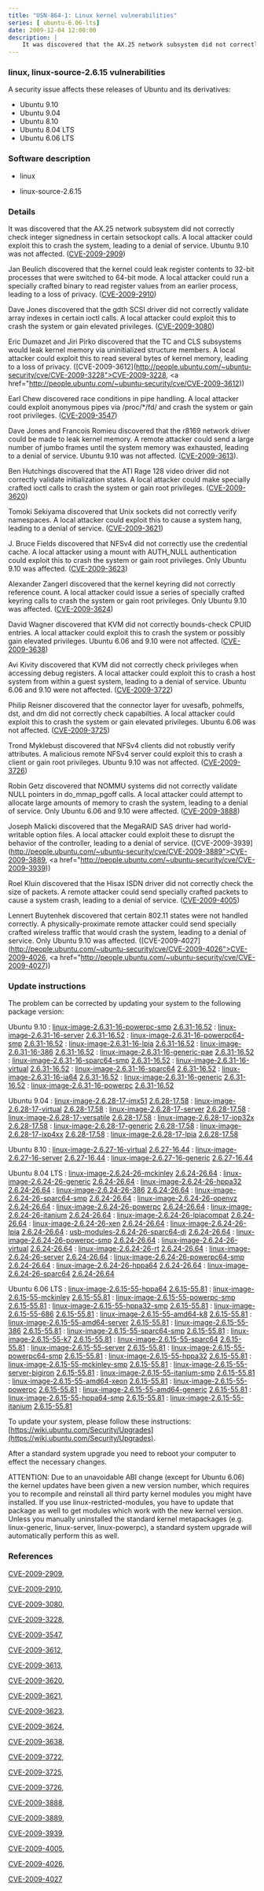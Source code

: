 ```yaml
---
title: "USN-864-1: Linux kernel vulnerabilities"
series: [ ubuntu-6.06-lts]
date: 2009-12-04 12:00:00
description: |
    It was discovered that the AX.25 network subsystem did not correctly check integer signedness in certain setsockopt calls.  A local attacker could exploit this to crash the system, leading to a denial of service. Ubuntu 9.10 was not affected. ([CVE-2009-2909](http://people.ubuntu.com/~ubuntu-security/cve/CVE-2009-2909))
--- 
```

 
 


### linux, linux-source-2.6.15 vulnerabilities

A security issue affects these releases of Ubuntu and its derivatives:

* Ubuntu 9.10
* Ubuntu 9.04
* Ubuntu 8.10
* Ubuntu 8.04 LTS
* Ubuntu 6.06 LTS

### Software description

* linux 

* linux-source-2.6.15 

### Details

It was discovered that the AX.25 network subsystem did not correctly check integer signedness in certain setsockopt calls. A local attacker could exploit this to crash the system, leading to a denial of service. Ubuntu 9.10 was not affected. ([CVE-2009-2909](http://people.ubuntu.com/~ubuntu-security/cve/CVE-2009-2909))

Jan Beulich discovered that the kernel could leak register contents to 32-bit processes that were switched to 64-bit mode. A local attacker could run a specially crafted binary to read register values from an earlier process, leading to a loss of privacy. ([CVE-2009-2910](http://people.ubuntu.com/~ubuntu-security/cve/CVE-2009-2910))

Dave Jones discovered that the gdth SCSI driver did not correctly validate array indexes in certain ioctl calls. A local attacker could exploit this to crash the system or gain elevated privileges. ([CVE-2009-3080](http://people.ubuntu.com/~ubuntu-security/cve/CVE-2009-3080))

Eric Dumazet and Jiri Pirko discovered that the TC and CLS subsystems would leak kernel memory via uninitialized structure members. A local attacker could exploit this to read several bytes of kernel memory, leading to a loss of privacy. ([CVE-2009-3612](http://people.ubuntu.com/~ubuntu-security/cve/CVE-2009-3228">CVE-2009-3228</a>, <a href="http://people.ubuntu.com/~ubuntu-security/cve/CVE-2009-3612))

Earl Chew discovered race conditions in pipe handling. A local attacker could exploit anonymous pipes via /proc/*/fd/ and crash the system or gain root privileges. ([CVE-2009-3547](http://people.ubuntu.com/~ubuntu-security/cve/CVE-2009-3547))

Dave Jones and Francois Romieu discovered that the r8169 network driver could be made to leak kernel memory. A remote attacker could send a large number of jumbo frames until the system memory was exhausted, leading to a denial of service. Ubuntu 9.10 was not affected. ([CVE-2009-3613](http://people.ubuntu.com/~ubuntu-security/cve/CVE-2009-3613)).

Ben Hutchings discovered that the ATI Rage 128 video driver did not correctly validate initialization states. A local attacker could make specially crafted ioctl calls to crash the system or gain root privileges. ([CVE-2009-3620](http://people.ubuntu.com/~ubuntu-security/cve/CVE-2009-3620))

Tomoki Sekiyama discovered that Unix sockets did not correctly verify namespaces. A local attacker could exploit this to cause a system hang, leading to a denial of service. ([CVE-2009-3621](http://people.ubuntu.com/~ubuntu-security/cve/CVE-2009-3621))

J. Bruce Fields discovered that NFSv4 did not correctly use the credential cache. A local attacker using a mount with AUTH_NULL authentication could exploit this to crash the system or gain root privileges. Only Ubuntu 9.10 was affected. ([CVE-2009-3623](http://people.ubuntu.com/~ubuntu-security/cve/CVE-2009-3623))

Alexander Zangerl discovered that the kernel keyring did not correctly reference count. A local attacker could issue a series of specially crafted keyring calls to crash the system or gain root privileges. Only Ubuntu 9.10 was affected. ([CVE-2009-3624](http://people.ubuntu.com/~ubuntu-security/cve/CVE-2009-3624))

David Wagner discovered that KVM did not correctly bounds-check CPUID entries. A local attacker could exploit this to crash the system or possibly gain elevated privileges. Ubuntu 6.06 and 9.10 were not affected. ([CVE-2009-3638](http://people.ubuntu.com/~ubuntu-security/cve/CVE-2009-3638))

Avi Kivity discovered that KVM did not correctly check privileges when accessing debug registers. A local attacker could exploit this to crash a host system from within a guest system, leading to a denial of service. Ubuntu 6.06 and 9.10 were not affected. ([CVE-2009-3722](http://people.ubuntu.com/~ubuntu-security/cve/CVE-2009-3722))

Philip Reisner discovered that the connector layer for uvesafb, pohmelfs, dst, and dm did not correctly check capabilties. A local attacker could exploit this to crash the system or gain elevated privileges. Ubuntu 6.06 was not affected. ([CVE-2009-3725](http://people.ubuntu.com/~ubuntu-security/cve/CVE-2009-3725))

Trond Myklebust discovered that NFSv4 clients did not robustly verify attributes. A malicious remote NFSv4 server could exploit this to crash a client or gain root privileges. Ubuntu 9.10 was not affected. ([CVE-2009-3726](http://people.ubuntu.com/~ubuntu-security/cve/CVE-2009-3726))

Robin Getz discovered that NOMMU systems did not correctly validate NULL pointers in do_mmap_pgoff calls. A local attacker could attempt to allocate large amounts of memory to crash the system, leading to a denial of service. Only Ubuntu 6.06 and 9.10 were affected. ([CVE-2009-3888](http://people.ubuntu.com/~ubuntu-security/cve/CVE-2009-3888))

Joseph Malicki discovered that the MegaRAID SAS driver had world-writable option files. A local attacker could exploit these to disrupt the behavior of the controller, leading to a denial of service. ([CVE-2009-3939](http://people.ubuntu.com/~ubuntu-security/cve/CVE-2009-3889">CVE-2009-3889</a>, <a href="http://people.ubuntu.com/~ubuntu-security/cve/CVE-2009-3939))

Roel Kluin discovered that the Hisax ISDN driver did not correctly check the size of packets. A remote attacker could send specially crafted packets to cause a system crash, leading to a denial of service. ([CVE-2009-4005](http://people.ubuntu.com/~ubuntu-security/cve/CVE-2009-4005))

Lennert Buytenhek discovered that certain 802.11 states were not handled correctly. A physically-proximate remote attacker could send specially crafted wireless traffic that would crash the system, leading to a denial of service. Only Ubuntu 9.10 was affected. ([CVE-2009-4027](http://people.ubuntu.com/~ubuntu-security/cve/CVE-2009-4026">CVE-2009-4026</a>, <a href="http://people.ubuntu.com/~ubuntu-security/cve/CVE-2009-4027)) 

### Update instructions

The problem can be corrected by updating your system to the following package version:

Ubuntu 9.10
 : [linux-image-2.6.31-16-powerpc-smp](https://launchpad.net/ubuntu/+source/linux) <span> [2.6.31-16.52](https://launchpad.net/ubuntu/+source/linux/2.6.31-16.52) </span> 
 : [linux-image-2.6.31-16-server](https://launchpad.net/ubuntu/+source/linux) <span> [2.6.31-16.52](https://launchpad.net/ubuntu/+source/linux/2.6.31-16.52) </span> 
 : [linux-image-2.6.31-16-powerpc64-smp](https://launchpad.net/ubuntu/+source/linux) <span> [2.6.31-16.52](https://launchpad.net/ubuntu/+source/linux/2.6.31-16.52) </span> 
 : [linux-image-2.6.31-16-lpia](https://launchpad.net/ubuntu/+source/linux) <span> [2.6.31-16.52](https://launchpad.net/ubuntu/+source/linux/2.6.31-16.52) </span> 
 : [linux-image-2.6.31-16-386](https://launchpad.net/ubuntu/+source/linux) <span> [2.6.31-16.52](https://launchpad.net/ubuntu/+source/linux/2.6.31-16.52) </span> 
 : [linux-image-2.6.31-16-generic-pae](https://launchpad.net/ubuntu/+source/linux) <span> [2.6.31-16.52](https://launchpad.net/ubuntu/+source/linux/2.6.31-16.52) </span> 
 : [linux-image-2.6.31-16-sparc64-smp](https://launchpad.net/ubuntu/+source/linux) <span> [2.6.31-16.52](https://launchpad.net/ubuntu/+source/linux/2.6.31-16.52) </span> 
 : [linux-image-2.6.31-16-virtual](https://launchpad.net/ubuntu/+source/linux) <span> [2.6.31-16.52](https://launchpad.net/ubuntu/+source/linux/2.6.31-16.52) </span> 
 : [linux-image-2.6.31-16-sparc64](https://launchpad.net/ubuntu/+source/linux) <span> [2.6.31-16.52](https://launchpad.net/ubuntu/+source/linux/2.6.31-16.52) </span> 
 : [linux-image-2.6.31-16-ia64](https://launchpad.net/ubuntu/+source/linux) <span> [2.6.31-16.52](https://launchpad.net/ubuntu/+source/linux/2.6.31-16.52) </span> 
 : [linux-image-2.6.31-16-generic](https://launchpad.net/ubuntu/+source/linux) <span> [2.6.31-16.52](https://launchpad.net/ubuntu/+source/linux/2.6.31-16.52) </span> 
 : [linux-image-2.6.31-16-powerpc](https://launchpad.net/ubuntu/+source/linux) <span> [2.6.31-16.52](https://launchpad.net/ubuntu/+source/linux/2.6.31-16.52) </span> 

Ubuntu 9.04
 : [linux-image-2.6.28-17-imx51](https://launchpad.net/ubuntu/+source/linux) <span> [2.6.28-17.58](https://launchpad.net/ubuntu/+source/linux/2.6.28-17.58) </span> 
 : [linux-image-2.6.28-17-virtual](https://launchpad.net/ubuntu/+source/linux) <span> [2.6.28-17.58](https://launchpad.net/ubuntu/+source/linux/2.6.28-17.58) </span> 
 : [linux-image-2.6.28-17-server](https://launchpad.net/ubuntu/+source/linux) <span> [2.6.28-17.58](https://launchpad.net/ubuntu/+source/linux/2.6.28-17.58) </span> 
 : [linux-image-2.6.28-17-versatile](https://launchpad.net/ubuntu/+source/linux) <span> [2.6.28-17.58](https://launchpad.net/ubuntu/+source/linux/2.6.28-17.58) </span> 
 : [linux-image-2.6.28-17-iop32x](https://launchpad.net/ubuntu/+source/linux) <span> [2.6.28-17.58](https://launchpad.net/ubuntu/+source/linux/2.6.28-17.58) </span> 
 : [linux-image-2.6.28-17-generic](https://launchpad.net/ubuntu/+source/linux) <span> [2.6.28-17.58](https://launchpad.net/ubuntu/+source/linux/2.6.28-17.58) </span> 
 : [linux-image-2.6.28-17-ixp4xx](https://launchpad.net/ubuntu/+source/linux) <span> [2.6.28-17.58](https://launchpad.net/ubuntu/+source/linux/2.6.28-17.58) </span> 
 : [linux-image-2.6.28-17-lpia](https://launchpad.net/ubuntu/+source/linux) <span> [2.6.28-17.58](https://launchpad.net/ubuntu/+source/linux/2.6.28-17.58) </span> 

Ubuntu 8.10
 : [linux-image-2.6.27-16-virtual](https://launchpad.net/ubuntu/+source/linux) <span> [2.6.27-16.44](https://launchpad.net/ubuntu/+source/linux/2.6.27-16.44) </span> 
 : [linux-image-2.6.27-16-server](https://launchpad.net/ubuntu/+source/linux) <span> [2.6.27-16.44](https://launchpad.net/ubuntu/+source/linux/2.6.27-16.44) </span> 
 : [linux-image-2.6.27-16-generic](https://launchpad.net/ubuntu/+source/linux) <span> [2.6.27-16.44](https://launchpad.net/ubuntu/+source/linux/2.6.27-16.44) </span> 

Ubuntu 8.04 LTS
 : [linux-image-2.6.24-26-mckinley](https://launchpad.net/ubuntu/+source/linux) <span> [2.6.24-26.64](https://launchpad.net/ubuntu/+source/linux/2.6.24-26.64) </span> 
 : [linux-image-2.6.24-26-generic](https://launchpad.net/ubuntu/+source/linux) <span> [2.6.24-26.64](https://launchpad.net/ubuntu/+source/linux/2.6.24-26.64) </span> 
 : [linux-image-2.6.24-26-hppa32](https://launchpad.net/ubuntu/+source/linux) <span> [2.6.24-26.64](https://launchpad.net/ubuntu/+source/linux/2.6.24-26.64) </span> 
 : [linux-image-2.6.24-26-386](https://launchpad.net/ubuntu/+source/linux) <span> [2.6.24-26.64](https://launchpad.net/ubuntu/+source/linux/2.6.24-26.64) </span> 
 : [linux-image-2.6.24-26-sparc64-smp](https://launchpad.net/ubuntu/+source/linux) <span> [2.6.24-26.64](https://launchpad.net/ubuntu/+source/linux/2.6.24-26.64) </span> 
 : [linux-image-2.6.24-26-openvz](https://launchpad.net/ubuntu/+source/linux) <span> [2.6.24-26.64](https://launchpad.net/ubuntu/+source/linux/2.6.24-26.64) </span> 
 : [linux-image-2.6.24-26-powerpc](https://launchpad.net/ubuntu/+source/linux) <span> [2.6.24-26.64](https://launchpad.net/ubuntu/+source/linux/2.6.24-26.64) </span> 
 : [linux-image-2.6.24-26-itanium](https://launchpad.net/ubuntu/+source/linux) <span> [2.6.24-26.64](https://launchpad.net/ubuntu/+source/linux/2.6.24-26.64) </span> 
 : [linux-image-2.6.24-26-lpiacompat](https://launchpad.net/ubuntu/+source/linux) <span> [2.6.24-26.64](https://launchpad.net/ubuntu/+source/linux/2.6.24-26.64) </span> 
 : [linux-image-2.6.24-26-xen](https://launchpad.net/ubuntu/+source/linux) <span> [2.6.24-26.64](https://launchpad.net/ubuntu/+source/linux/2.6.24-26.64) </span> 
 : [linux-image-2.6.24-26-lpia](https://launchpad.net/ubuntu/+source/linux) <span> [2.6.24-26.64](https://launchpad.net/ubuntu/+source/linux/2.6.24-26.64) </span> 
 : [usb-modules-2.6.24-26-sparc64-di](https://launchpad.net/ubuntu/+source/linux) <span> [2.6.24-26.64](https://launchpad.net/ubuntu/+source/linux/2.6.24-26.64) </span> 
 : [linux-image-2.6.24-26-powerpc-smp](https://launchpad.net/ubuntu/+source/linux) <span> [2.6.24-26.64](https://launchpad.net/ubuntu/+source/linux/2.6.24-26.64) </span> 
 : [linux-image-2.6.24-26-virtual](https://launchpad.net/ubuntu/+source/linux) <span> [2.6.24-26.64](https://launchpad.net/ubuntu/+source/linux/2.6.24-26.64) </span> 
 : [linux-image-2.6.24-26-rt](https://launchpad.net/ubuntu/+source/linux) <span> [2.6.24-26.64](https://launchpad.net/ubuntu/+source/linux/2.6.24-26.64) </span> 
 : [linux-image-2.6.24-26-server](https://launchpad.net/ubuntu/+source/linux) <span> [2.6.24-26.64](https://launchpad.net/ubuntu/+source/linux/2.6.24-26.64) </span> 
 : [linux-image-2.6.24-26-powerpc64-smp](https://launchpad.net/ubuntu/+source/linux) <span> [2.6.24-26.64](https://launchpad.net/ubuntu/+source/linux/2.6.24-26.64) </span> 
 : [linux-image-2.6.24-26-hppa64](https://launchpad.net/ubuntu/+source/linux) <span> [2.6.24-26.64](https://launchpad.net/ubuntu/+source/linux/2.6.24-26.64) </span> 
 : [linux-image-2.6.24-26-sparc64](https://launchpad.net/ubuntu/+source/linux) <span> [2.6.24-26.64](https://launchpad.net/ubuntu/+source/linux/2.6.24-26.64) </span> 

Ubuntu 6.06 LTS
 : [linux-image-2.6.15-55-hppa64](https://launchpad.net/ubuntu/+source/linux-source-2.6.15) <span> [2.6.15-55.81](https://launchpad.net/ubuntu/+source/linux-source-2.6.15/2.6.15-55.81) </span> 
 : [linux-image-2.6.15-55-mckinley](https://launchpad.net/ubuntu/+source/linux-source-2.6.15) <span> [2.6.15-55.81](https://launchpad.net/ubuntu/+source/linux-source-2.6.15/2.6.15-55.81) </span> 
 : [linux-image-2.6.15-55-powerpc-smp](https://launchpad.net/ubuntu/+source/linux-source-2.6.15) <span> [2.6.15-55.81](https://launchpad.net/ubuntu/+source/linux-source-2.6.15/2.6.15-55.81) </span> 
 : [linux-image-2.6.15-55-hppa32-smp](https://launchpad.net/ubuntu/+source/linux-source-2.6.15) <span> [2.6.15-55.81](https://launchpad.net/ubuntu/+source/linux-source-2.6.15/2.6.15-55.81) </span> 
 : [linux-image-2.6.15-55-686](https://launchpad.net/ubuntu/+source/linux-source-2.6.15) <span> [2.6.15-55.81](https://launchpad.net/ubuntu/+source/linux-source-2.6.15/2.6.15-55.81) </span> 
 : [linux-image-2.6.15-55-amd64-k8](https://launchpad.net/ubuntu/+source/linux-source-2.6.15) <span> [2.6.15-55.81](https://launchpad.net/ubuntu/+source/linux-source-2.6.15/2.6.15-55.81) </span> 
 : [linux-image-2.6.15-55-amd64-server](https://launchpad.net/ubuntu/+source/linux-source-2.6.15) <span> [2.6.15-55.81](https://launchpad.net/ubuntu/+source/linux-source-2.6.15/2.6.15-55.81) </span> 
 : [linux-image-2.6.15-55-386](https://launchpad.net/ubuntu/+source/linux-source-2.6.15) <span> [2.6.15-55.81](https://launchpad.net/ubuntu/+source/linux-source-2.6.15/2.6.15-55.81) </span> 
 : [linux-image-2.6.15-55-sparc64-smp](https://launchpad.net/ubuntu/+source/linux-source-2.6.15) <span> [2.6.15-55.81](https://launchpad.net/ubuntu/+source/linux-source-2.6.15/2.6.15-55.81) </span> 
 : [linux-image-2.6.15-55-k7](https://launchpad.net/ubuntu/+source/linux-source-2.6.15) <span> [2.6.15-55.81](https://launchpad.net/ubuntu/+source/linux-source-2.6.15/2.6.15-55.81) </span> 
 : [linux-image-2.6.15-55-sparc64](https://launchpad.net/ubuntu/+source/linux-source-2.6.15) <span> [2.6.15-55.81](https://launchpad.net/ubuntu/+source/linux-source-2.6.15/2.6.15-55.81) </span> 
 : [linux-image-2.6.15-55-server](https://launchpad.net/ubuntu/+source/linux-source-2.6.15) <span> [2.6.15-55.81](https://launchpad.net/ubuntu/+source/linux-source-2.6.15/2.6.15-55.81) </span> 
 : [linux-image-2.6.15-55-powerpc64-smp](https://launchpad.net/ubuntu/+source/linux-source-2.6.15) <span> [2.6.15-55.81](https://launchpad.net/ubuntu/+source/linux-source-2.6.15/2.6.15-55.81) </span> 
 : [linux-image-2.6.15-55-hppa32](https://launchpad.net/ubuntu/+source/linux-source-2.6.15) <span> [2.6.15-55.81](https://launchpad.net/ubuntu/+source/linux-source-2.6.15/2.6.15-55.81) </span> 
 : [linux-image-2.6.15-55-mckinley-smp](https://launchpad.net/ubuntu/+source/linux-source-2.6.15) <span> [2.6.15-55.81](https://launchpad.net/ubuntu/+source/linux-source-2.6.15/2.6.15-55.81) </span> 
 : [linux-image-2.6.15-55-server-bigiron](https://launchpad.net/ubuntu/+source/linux-source-2.6.15) <span> [2.6.15-55.81](https://launchpad.net/ubuntu/+source/linux-source-2.6.15/2.6.15-55.81) </span> 
 : [linux-image-2.6.15-55-itanium-smp](https://launchpad.net/ubuntu/+source/linux-source-2.6.15) <span> [2.6.15-55.81](https://launchpad.net/ubuntu/+source/linux-source-2.6.15/2.6.15-55.81) </span> 
 : [linux-image-2.6.15-55-amd64-xeon](https://launchpad.net/ubuntu/+source/linux-source-2.6.15) <span> [2.6.15-55.81](https://launchpad.net/ubuntu/+source/linux-source-2.6.15/2.6.15-55.81) </span> 
 : [linux-image-2.6.15-55-powerpc](https://launchpad.net/ubuntu/+source/linux-source-2.6.15) <span> [2.6.15-55.81](https://launchpad.net/ubuntu/+source/linux-source-2.6.15/2.6.15-55.81) </span> 
 : [linux-image-2.6.15-55-amd64-generic](https://launchpad.net/ubuntu/+source/linux-source-2.6.15) <span> [2.6.15-55.81](https://launchpad.net/ubuntu/+source/linux-source-2.6.15/2.6.15-55.81) </span> 
 : [linux-image-2.6.15-55-hppa64-smp](https://launchpad.net/ubuntu/+source/linux-source-2.6.15) <span> [2.6.15-55.81](https://launchpad.net/ubuntu/+source/linux-source-2.6.15/2.6.15-55.81) </span> 
 : [linux-image-2.6.15-55-itanium](https://launchpad.net/ubuntu/+source/linux-source-2.6.15) <span> [2.6.15-55.81](https://launchpad.net/ubuntu/+source/linux-source-2.6.15/2.6.15-55.81) </span> 

To update your system, please follow these instructions: [https://wiki.ubuntu.com/Security/Upgrades](https://wiki.ubuntu.com/Security/Upgrades).

After a standard system upgrade you need to reboot your computer to effect the necessary changes.

ATTENTION: Due to an unavoidable ABI change (except for Ubuntu 6.06) the kernel updates have been given a new version number, which requires you to recompile and reinstall all third party kernel modules you might have installed. If you use linux-restricted-modules, you have to update that package as well to get modules which work with the new kernel version. Unless you manually uninstalled the standard kernel metapackages (e.g. linux-generic, linux-server, linux-powerpc), a standard system upgrade will automatically perform this as well. 

### References

 
 [CVE-2009-2909](http://people.ubuntu.com/~ubuntu-security/cve/CVE-2009-2909), 

 [CVE-2009-2910](http://people.ubuntu.com/~ubuntu-security/cve/CVE-2009-2910), 

 [CVE-2009-3080](http://people.ubuntu.com/~ubuntu-security/cve/CVE-2009-3080), 

 [CVE-2009-3228](http://people.ubuntu.com/~ubuntu-security/cve/CVE-2009-3228), 

 [CVE-2009-3547](http://people.ubuntu.com/~ubuntu-security/cve/CVE-2009-3547), 

 [CVE-2009-3612](http://people.ubuntu.com/~ubuntu-security/cve/CVE-2009-3612), 

 [CVE-2009-3613](http://people.ubuntu.com/~ubuntu-security/cve/CVE-2009-3613), 

 [CVE-2009-3620](http://people.ubuntu.com/~ubuntu-security/cve/CVE-2009-3620), 

 [CVE-2009-3621](http://people.ubuntu.com/~ubuntu-security/cve/CVE-2009-3621), 

 [CVE-2009-3623](http://people.ubuntu.com/~ubuntu-security/cve/CVE-2009-3623), 

 [CVE-2009-3624](http://people.ubuntu.com/~ubuntu-security/cve/CVE-2009-3624), 

 [CVE-2009-3638](http://people.ubuntu.com/~ubuntu-security/cve/CVE-2009-3638), 

 [CVE-2009-3722](http://people.ubuntu.com/~ubuntu-security/cve/CVE-2009-3722), 

 [CVE-2009-3725](http://people.ubuntu.com/~ubuntu-security/cve/CVE-2009-3725), 

 [CVE-2009-3726](http://people.ubuntu.com/~ubuntu-security/cve/CVE-2009-3726), 

 [CVE-2009-3888](http://people.ubuntu.com/~ubuntu-security/cve/CVE-2009-3888), 

 [CVE-2009-3889](http://people.ubuntu.com/~ubuntu-security/cve/CVE-2009-3889), 

 [CVE-2009-3939](http://people.ubuntu.com/~ubuntu-security/cve/CVE-2009-3939), 

 [CVE-2009-4005](http://people.ubuntu.com/~ubuntu-security/cve/CVE-2009-4005), 

 [CVE-2009-4026](http://people.ubuntu.com/~ubuntu-security/cve/CVE-2009-4026), 

 [CVE-2009-4027](http://people.ubuntu.com/~ubuntu-security/cve/CVE-2009-4027)
 

